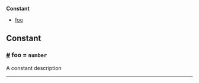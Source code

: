 **Constant**

- [foo](#foo)

## Constant

### <a id="foo" href="#foo">#</a> foo = `number`

A constant description

---